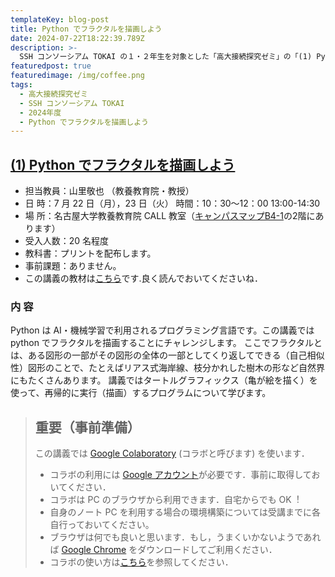 ```yaml
---
templateKey: blog-post
title: Python でフラクタルを描画しよう
date: 2024-07-22T18:22:39.789Z
description: >-
  SSH コンソーシアム TOKAI の１・２年生を対象とした「高大接続探究ゼミ」の「(1) Python でフラクタルを描画しよう」の事前教材です．受講される方は必ず目を通しておいてください．
featuredpost: true
featuredimage: /img/coffee.png
tags:
  - 高大接続探究ゼミ
  - SSH コンソーシアム TOKAI
  - 2024年度
  - Python でフラクタルを描画しよう
---
```


## [(1) Python でフラクタルを描画しよう](/research/OER/wwl/)

- 担当教員：山里敬也 （教養教育院・教授）
- 日 時：7 月 22 日（月），23 日（火） 時間：10：30～12：00 13:00-14:30
- 場 所：名古屋大学教養教育院 CALL 教室（[キャンパスマップB4-1](https://www.nagoya-u.ac.jp/extra/map/index.html)の2階にあります）
- 受入人数：20 名程度
- 教科書：プリントを配布します。
- 事前課題：ありません。
- この講義の教材は[こちら](/research/OER/wwl/)です.良く読んでおいてくださいね．

### 内 容

Python は AI・機械学習で利用されるプログラミング言語です。この講義ではpython でフラクタルを描画することにチャレンジします。
ここでフラクタルとは、ある図形の一部がその図形の全体の一部としてくり返してできる（自己相似性）図形のことで、たとえばリアス式海岸線、枝分かれした樹木の形など自然界にもたくさんあります。
講義ではタートルグラフィックス（亀が絵を描く）を使って、再帰的に実行（描画）するプログラムについて学びます。


> ## 重要（事前準備）　
>
> この講義では [Google Colaboratory](https://colab.research.google.com/) (コラボと呼びます) を使います．
>
> - コラボの利⽤には [Google アカウント](https://support.google.com/accounts/answer/27441?hl=ja)が必要です．事前に取得しておいてください．
> - コラボは PC のブラウザから利⽤できます．⾃宅からでも OK︕
> - 自身のノート PC を利用する場合の環境構築については受講までに各自行っておいてください。
> - ブラウザは何でも良いと思います．もし，うまくいかないようであれば [Google Chrome](https://www.google.co.jp/chrome/) をダウンロードしてご利⽤ください．
> - コラボの使い方は[こちら](https://sites.google.com/a.ipsj.or.jp/mooc/list/How2)を参照してください．